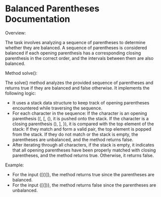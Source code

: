 # Balanced Parentheses Documentation

Overview:

The task involves analyzing a sequence of parentheses to determine whether they are balanced. A sequence of parentheses is considered balanced if each opening parenthesis has a corresponding closing parenthesis in the correct order, and the intervals between them are also balanced.

Method solve():

The solve() method analyzes the provided sequence of parentheses and returns true if they are balanced and false otherwise. It implements the following logic:

* It uses a stack data structure to keep track of opening parentheses encountered while traversing the sequence.
* For each character in the sequence:
    If the character is an opening parenthesis ((, [, {), it is pushed onto the stack.
    If the character is a closing parenthesis (), ], }), it is compared with the top element of the stack:
        If they match and form a valid pair, the top element is popped from the stack.
        If they do not match or the stack is empty, the parentheses are unbalanced, and the method returns false.
* After iterating through all characters, if the stack is empty, it indicates that all opening parentheses have been properly matched with closing parentheses, and the method returns true. Otherwise, it returns false.

Example:

* For the input {[()]}, the method returns true since the parentheses are balanced.
* For the input {[(])}, the method returns false since the parentheses are unbalanced.
